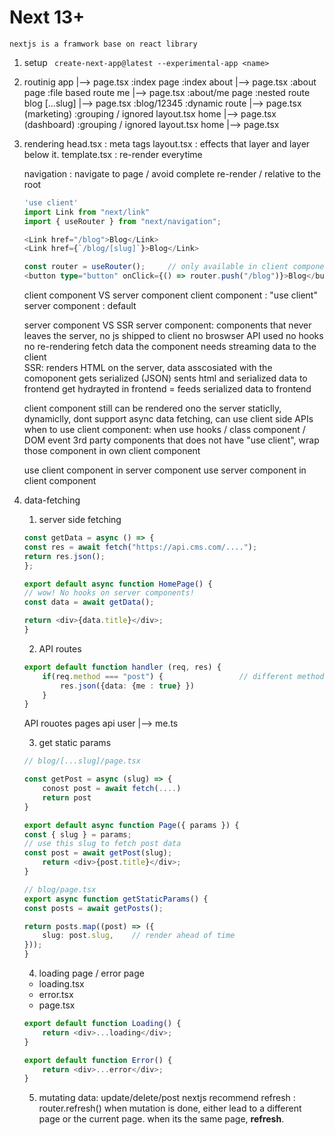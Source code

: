 # Next 13+
    nextjs is a framwork base on react library 

1. setup 
    ``` create-next-app@latest --experimental-app <name>```

2. routinig 
    app 
        |--> page.tsx           :index page         :index 
        about 
            |--> page.tsx       :about page         :file based route 
            me
            |--> page.tsx       :about/me page      :nested route
        blog 
            [...slug]
                |--> page.tsx   :blog/12345         :dynamic route
            |--> page.tsx   
        (marketing)             :grouping / ignored 
            layout.tsx 
            home 
                |--> page.tsx   
        (dashboard)             :grouping / ignored 
            layout.tsx 
            home 
                |--> page.tsx   


3. rendering 
    head.tsx        : meta tags 
    layout.tsx      : effects that layer and layer below it. 
    template.tsx    : re-render everytime 

    navigation  : navigate to page / avoid complete re-render / relative to the root 
    ```ts 
    'use client'
    import Link from "next/link"
    import { useRouter } from "next/navigation";
    
    <Link href="/blog">Blog</Link>
    <Link href={`/blog/[slug]`}>Blog</Link>  
    
    const router = useRouter();     // only available in client component 
    <button type="button" onClick={() => router.push("/blog")}>Blog</button>
    ```

    client component VS server component 
        client component : "use client"
        server component : default 
    
    server component VS SSR
        server component:
            components that never leaves the server, no js shipped to client
                                                                    no broswser API used
                                                                    no hooks 
                                                                    no re-rendering 
                                                                    fetch data the component needs 
                                                                    streaming  data to the client  
        SSR: 
            renders HTML on the server, data asscosiated with the comoponent gets serialized (JSON)
            sents html and serialized data to frontend 
            get hydrayted in frontend = feeds serialized data to frontend 

    client component 
        still can be rendered ono the server staticlly, dynamiclly, dont support async data fetching, can use client side APIs
        when to use client component: when use hooks / class component / DOM event 
        3rd party components that does not have "use client", wrap those component in own client component 

    use client component in server component 
    use server component in client component 


4. data-fetching 
    
    1. server side fetching 
    ```ts
    const getData = async () => {
    const res = await fetch("https://api.cms.com/....");
    return res.json();
    };

    export default async function HomePage() {
    // wow! No hooks on server components!
    const data = await getData();

    return <div>{data.title}</div>;
    }
    ```

    2. API routes 
    ```ts
    export default function handler (req, res) {    
        if(req.method === "post") {                 // different methods are done manually
            res.json({data: {me : true} })
        }
    }
    ```
    API rouotes 
        pages 
            api 
                user 
                    |--> me.ts     
                    
    3. get static params

    ```ts
    // blog/[...slug]/page.tsx
    
    const getPost = async (slug) => {
        conost post = await fetch(....)
        return post
    }

    export default async function Page({ params }) {
    const { slug } = params;
    // use this slug to fetch post data
    const post = await getPost(slug);
        return <div>{post.title}</div>;
    }
    ```

    ```ts
    // blog/page.tsx
    export async function getStaticParams() {
    const posts = await getPosts();

    return posts.map((post) => ({
        slug: post.slug,    // render ahead of time 
    }));
    }
    ```

    4. loading page / error page
    - loading.tsx
    - error.tsx
    - page.tsx

    ```ts
    export default function Loading() {
        return <div>...loading</div>;
    }

    export default function Error() {
        return <div>...error</div>;
    }
    ```

    5. mutating data: update/delete/post
    nextjs recommend refresh  : router.refresh()
    when mutation is done, either lead to a different page or the current page. when its the same page, **refresh**. 

